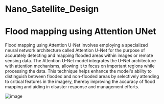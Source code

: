 # Nano_Satellite_Design

# Flood mapping using Attention UNet
Flood mapping using Attention U-Net involves employing a specialized neural network architecture called Attention U-Net for the purpose of accurately detecting and mapping flooded areas within images or remote sensing data. The Attention U-Net model integrates the U-Net architecture with attention mechanisms, allowing it to focus on important regions while processing the data. This technique helps enhance the model's ability to distinguish between flooded and non-flooded areas by selectively attending to critical features in the imagery, thereby improving the accuracy of flood mapping and aiding in disaster response and management efforts.

![image](https://github.com/user-attachments/assets/08083e14-238d-4501-8747-eb80237277fe)
